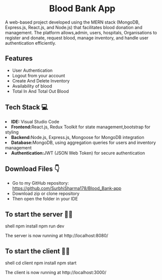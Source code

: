 # <div align="center"> Blood Bank App </div>
A web-based project developed using the MERN stack (MongoDB, Express.js, React.js, and Node.js) that facilitates blood donation and management. The platform allows,admin, users, hospitals, Organisations to register and donate, request blood, manage inventory, and handle user authentication efficiently.

## Features 
<ul>
  <li>User Authentication</li>
  <li>Logout from your account</li>
  <li>Create And Delete Inventory</li>
  <li>Availability of blood</li>
  <li>Total In And Total Out Blood</li>

</ul>

## Tech Stack 💻
<li><strong>IDE:</strong> Visual Studio Code</li>
<li><strong>Frontend:</strong>React.js, Redux Toolkit for state management,bootstrap for styling</li>
<li><strong>Backend:</strong>Node.js, Express.js, Mongoose for MongoDB integration</li>
<li><strong>Database:</strong>MongoDB, using aggregation queries for users and inventory management</li>
<li><strong>Authentication:</strong>JWT (JSON Web Token) for secure authentication</li>


## Download Files 👇
* Go to my GitHub repository: https://github.com/SurbhiSharma178/Blood_Bank-app
* Download zip or clone repository
* Then open the folder in your IDE

## To start the server 👨‍💻
 shell
 npm install
npm run dev

The server is now running at http://localhost:8080/

## To start the client 👩‍💻
  shell
 cd client
 npm install
 npm start

The client is now running at http://localhost:3000/

